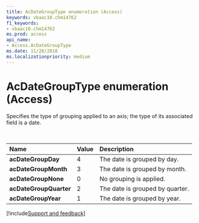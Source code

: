 ```yaml
---
title: AcDateGroupType enumeration (Access)
keywords: vbaac10.chm14762
f1_keywords:
- vbaac10.chm14762
ms.prod: access
api_name:
- Access.AcDateGroupType
ms.date: 11/28/2018
ms.localizationpriority: medium
---
```



# AcDateGroupType enumeration (Access)

Specifies the type of grouping applied to an axis; the type of its associated field is a date.

<br/>

|Name|Value|Description|
|:-----|:-----|:-----|
|**acDateGroupDay**|4|The date is grouped by day.|
|**acDateGroupMonth**|3|The date is grouped by month.|
|**acDateGroupNone**|0|No grouping is applied.|
|**acDateGroupQuarter**|2|The date is grouped by quarter.|
|**acDateGroupYear**|1|The date is grouped by year.|

[!include[Support and feedback](~/includes/feedback-boilerplate.md)]